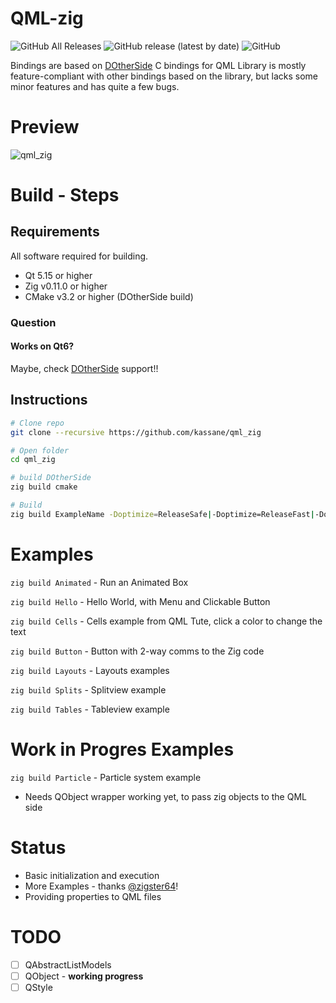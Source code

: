 # QML-zig
![GitHub All Releases](https://img.shields.io/github/downloads/kassane/qml_zig/total?style=flat-square) ![GitHub release (latest by date)](https://img.shields.io/github/v/release/kassane/qml_zig?style=flat-square) ![GitHub](https://img.shields.io/github/license/kassane/qml_zig?style=flat-square)

Bindings are based on [DOtherSide](https://github.com/filcuc/dotherside) C bindings for QML Library is mostly feature-compliant with other bindings based on the library, but lacks some minor features and has quite a few bugs.

# Preview
![qml_zig](https://user-images.githubusercontent.com/6756180/102698635-a5518500-421d-11eb-8705-98013d2328d7.jpg)

# Build - Steps

## Requirements

All software required for building.

- Qt 5.15 or higher
- Zig v0.11.0 or higher
- CMake v3.2 or higher (DOtherSide build)

### Question

#### Works on Qt6?

Maybe, check [DOtherSide](https://github.com/filcuc/dotherside) support!!

## Instructions

~~~bash
# Clone repo
git clone --recursive https://github.com/kassane/qml_zig

# Open folder
cd qml_zig

# build DOtherSide
zig build cmake

# Build
zig build ExampleName -Doptimize=ReleaseSafe|-Doptimize=ReleaseFast|-Doptimize=ReleaseSmall
~~~

# Examples

`zig build Animated` - Run an Animated Box

`zig build Hello` - Hello World, with Menu and Clickable Button

`zig build Cells` - Cells example from QML Tute, click a color to change the text

`zig build Button` - Button with 2-way comms to the Zig code

`zig build Layouts` - Layouts examples

`zig build Splits` - Splitview example

`zig build Tables` - Tableview example

# Work in Progres Examples

`zig build Particle` - Particle system example
- Needs QObject wrapper working yet, to pass zig objects to the QML side

# Status

- Basic initialization and execution
- More Examples - thanks [@zigster64](https://github.com/zigster64)!
- Providing properties to QML files

# TODO

- [ ] QAbstractListModels
- [ ] QObject - **working progress**
- [ ] QStyle
